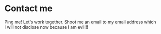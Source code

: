 # Contact me

Ping me! Let's work together. Shoot me an email to my email address which I will not disclose now because I am evil!!!